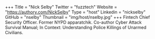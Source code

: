 +++
Title = "Nick Selby"
Twitter = "fuzztech"
Website = "https://authory.com/NickSelby"
Type = "host"
Linkedin = "nickselby"
GitHub = "nselby"
Thumbnail = "img/host/nselby.jpg"
+++
Fintech Chief Security Officer. Former NYPD apparatchik. Co-author Cyber Attack Survival Manual; In Context: Understanding Police Killings of Unarmed Civilians.